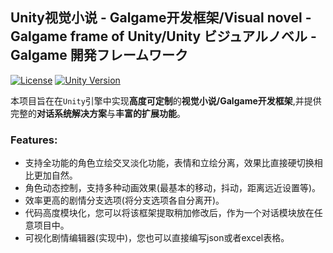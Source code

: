 ## Unity视觉小说 - Galgame开发框架/Visual novel - Galgame frame of Unity/Unity ビジュアルノベル - Galgame 開発フレームワーク

[![License](https://img.shields.io/badge/License-Apache%202.0-blue.svg)](https://opensource.org/licenses/Apache-2.0)
[![Unity Version](https://img.shields.io/badge/Unity-2021.3%2B-brightgreen.svg)](https://unity.com/)
  
本项目旨在在`Unity`引擎中实现**高度可定制**的**视觉小说/Galgame开发框架**,并提供完整的**对话系统解决方案**与**丰富的扩展功能**。

### Features:
- 支持全功能的角色立绘交叉淡化功能，表情和立绘分离，效果比直接硬切换相比更加自然。
- 角色动态控制，支持多种动画效果(最基本的移动，抖动，距离远近设置等)。
- 效率更高的剧情分支选项(将分支选项各自分离开)。
- 代码高度模块化，您可以将该框架提取稍加修改后，作为一个对话模块放在任意项目中。
- 可视化剧情编辑器(实现中)，您也可以直接编写json或者excel表格。
